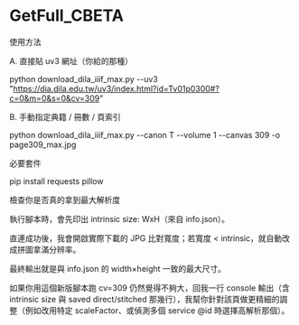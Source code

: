 # GetFull_CBETA
使用方法

A. 直接貼 uv3 網址（你給的那種）

python download_dila_iiif_max.py --uv3 "https://dia.dila.edu.tw/uv3/index.html?id=Tv01p0300#?c=0&m=0&s=0&cv=309"

B. 手動指定典籍 / 冊數 / 頁索引

python download_dila_iiif_max.py --canon T --volume 1 --canvas 309 -o page309_max.jpg

必要套件

pip install requests pillow

檢查你是否真的拿到最大解析度

執行腳本時，會先印出 intrinsic size: WxH（來自 info.json）。

直連成功後，我會開啟實際下載的 JPG 比對寬度；若寬度 < intrinsic，就自動改成拼圖拿滿分辨率。

最終輸出就是與 info.json 的 width×height 一致的最大尺寸。

如果你用這個新版腳本跑 cv=309 仍然覺得不夠大，回我一行 console 輸出（含 intrinsic size 與 saved direct/stitched 那幾行），我幫你針對該頁做更精細的調整（例如改用特定 scaleFactor、或偵測多個 service @id 時選擇高解析那個）。
